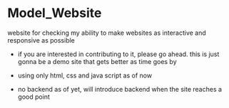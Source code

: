 # Model_Website
website for checking my ability to make websites as interactive and responsive as possible

- if you are interested in contributing to it, please go ahead. this is just gonna be a demo site that gets better as time goes by

- using only html, css and java script as of now

- no backend as of yet, will introduce backend when the site reaches a good point
